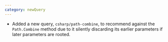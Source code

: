 ```yaml
---
category: newQuery
---
```

* Added a new query, `csharp/path-combine`, to recommend against the `Path.Combine` method due to it silently discarding its earlier parameters if later parameters are rooted.